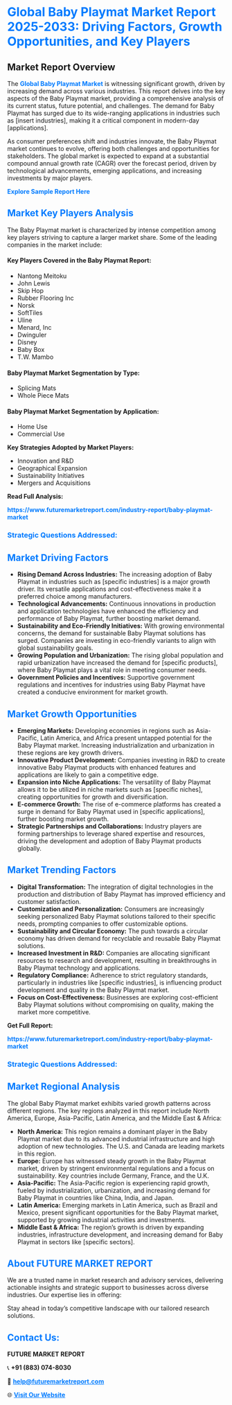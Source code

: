 <h1 style="color: #007BFF;">Global Baby Playmat Market Report 2025-2033: Driving Factors, Growth Opportunities, and Key Players</h1>

<section id="overview">
<h2>Market Report Overview</h2>
<p>The <a href="https://www.futuremarketreport.com/industry-report/baby-playmat-market" style="color: #007BFF; text-decoration: none;"><strong>Global Baby Playmat Market</strong></a> is witnessing significant growth, driven by increasing demand across various industries. This report delves into the key aspects of the Baby Playmat market, providing a comprehensive analysis of its current status, future potential, and challenges. The demand for Baby Playmat has surged due to its wide-ranging applications in industries such as [insert industries], making it a critical component in modern-day [applications].</p>
<p>As consumer preferences shift and industries innovate, the Baby Playmat market continues to evolve, offering both challenges and opportunities for stakeholders. The global market is expected to expand at a substantial compound annual growth rate (CAGR) over the forecast period, driven by technological advancements, emerging applications, and increasing investments by major players.</p>
</section>

<section id="overview">
<p><a href="https://www.futuremarketreport.com/request-sample/reportId=40865" style="color: #007BFF; text-decoration: none;"><strong>Explore Sample Report Here</strong></a></p>
</section>

<section id="key-players">
<h2 style="color: #007BFF;">Market Key Players Analysis</h2>
<p>The Baby Playmat market is characterized by intense competition among key players striving to capture a larger market share. Some of the leading companies in the market include:</p>
<h4>Key Players Covered in the Baby Playmat Report:</h4>
<ul><li>Nantong Meitoku</li><li>John Lewis</li><li>Skip Hop</li><li>Rubber Flooring Inc</li><li>Norsk</li><li>SoftTiles</li><li>Uline</li><li>Menard, Inc</li><li>Dwinguler</li><li>Disney</li><li>Baby Box</li><li>T.W. Mambo</li></ul>
<h4>Baby Playmat Market Segmentation by Type:</h4>
<ul><li>Splicing Mats</li><li>Whole Piece Mats</li></ul>

<h4>Baby Playmat Market Segmentation by Application:</h4>
<ul><li>Home Use</li><li>Commercial Use</li></ul>
<p><strong>Key Strategies Adopted by Market Players:</strong></p>
<ul>
<li>Innovation and R&D</li>
<li>Geographical Expansion</li>
<li>Sustainability Initiatives</li>
<li>Mergers and Acquisitions</li>
</ul>
</section>

<section>
<p><strong>Read Full Analysis: </strong></p><a href="https://www.futuremarketreport.com/industry-report/baby-playmat-market" style="color: #007BFF; text-decoration: none;"><strong>https://www.futuremarketreport.com/industry-report/baby-playmat-market</strong></a>
<h3 style="color: #007BFF;">Strategic Questions Addressed:</h3>
</section>

<section id="driving-factors">
<h2 style="color: #007BFF;">Market Driving Factors</h2>
<ul>
<li><strong>Rising Demand Across Industries:</strong> The increasing adoption of Baby Playmat in industries such as [specific industries] is a major growth driver. Its versatile applications and cost-effectiveness make it a preferred choice among manufacturers.</li>
<li><strong>Technological Advancements:</strong> Continuous innovations in production and application technologies have enhanced the efficiency and performance of Baby Playmat, further boosting market demand.</li>
<li><strong>Sustainability and Eco-Friendly Initiatives:</strong> With growing environmental concerns, the demand for sustainable Baby Playmat solutions has surged. Companies are investing in eco-friendly variants to align with global sustainability goals.</li>
<li><strong>Growing Population and Urbanization:</strong> The rising global population and rapid urbanization have increased the demand for [specific products], where Baby Playmat plays a vital role in meeting consumer needs.</li>
<li><strong>Government Policies and Incentives:</strong> Supportive government regulations and incentives for industries using Baby Playmat have created a conducive environment for market growth.</li>
</ul>
</section>

<section id="growth-opportunities">
<h2 style="color: #007BFF;">Market Growth Opportunities</h2>
<ul>
<li><strong>Emerging Markets:</strong> Developing economies in regions such as Asia-Pacific, Latin America, and Africa present untapped potential for the Baby Playmat market. Increasing industrialization and urbanization in these regions are key growth drivers.</li>
<li><strong>Innovative Product Development:</strong> Companies investing in R&D to create innovative Baby Playmat products with enhanced features and applications are likely to gain a competitive edge.</li>
<li><strong>Expansion into Niche Applications:</strong> The versatility of Baby Playmat allows it to be utilized in niche markets such as [specific niches], creating opportunities for growth and diversification.</li>
<li><strong>E-commerce Growth:</strong> The rise of e-commerce platforms has created a surge in demand for Baby Playmat used in [specific applications], further boosting market growth.</li>
<li><strong>Strategic Partnerships and Collaborations:</strong> Industry players are forming partnerships to leverage shared expertise and resources, driving the development and adoption of Baby Playmat products globally.</li>
</ul>
</section>

<section id="trending-factors">
<h2 style="color: #007BFF;">Market Trending Factors</h2>
<ul>
<li><strong>Digital Transformation:</strong> The integration of digital technologies in the production and distribution of Baby Playmat has improved efficiency and customer satisfaction.</li>
<li><strong>Customization and Personalization:</strong> Consumers are increasingly seeking personalized Baby Playmat solutions tailored to their specific needs, prompting companies to offer customizable options.</li>
<li><strong>Sustainability and Circular Economy:</strong> The push towards a circular economy has driven demand for recyclable and reusable Baby Playmat solutions.</li>
<li><strong>Increased Investment in R&D:</strong> Companies are allocating significant resources to research and development, resulting in breakthroughs in Baby Playmat technology and applications.</li>
<li><strong>Regulatory Compliance:</strong> Adherence to strict regulatory standards, particularly in industries like [specific industries], is influencing product development and quality in the Baby Playmat market.</li>
<li><strong>Focus on Cost-Effectiveness:</strong> Businesses are exploring cost-efficient Baby Playmat solutions without compromising on quality, making the market more competitive.</li>
</ul>
</section>

<section>
<p><strong>Get Full Report: </strong></p><a href="https://www.futuremarketreport.com/industry-report/baby-playmat-market" style="color: #007BFF; text-decoration: none;"><strong>https://www.futuremarketreport.com/industry-report/baby-playmat-market</strong></a>
<h3 style="color: #007BFF;">Strategic Questions Addressed:</h3>
</section>


<section id="regional-analysis">
<h2 style="color: #007BFF;">Market Regional Analysis</h2>
<p>The global Baby Playmat market exhibits varied growth patterns across different regions. The key regions analyzed in this report include North America, Europe, Asia-Pacific, Latin America, and the Middle East & Africa:</p>
<ul>
<li><strong>North America:</strong> This region remains a dominant player in the Baby Playmat market due to its advanced industrial infrastructure and high adoption of new technologies. The U.S. and Canada are leading markets in this region.</li>
<li><strong>Europe:</strong> Europe has witnessed steady growth in the Baby Playmat market, driven by stringent environmental regulations and a focus on sustainability. Key countries include Germany, France, and the U.K.</li>
<li><strong>Asia-Pacific:</strong> The Asia-Pacific region is experiencing rapid growth, fueled by industrialization, urbanization, and increasing demand for Baby Playmat in countries like China, India, and Japan.</li>
<li><strong>Latin America:</strong> Emerging markets in Latin America, such as Brazil and Mexico, present significant opportunities for the Baby Playmat market, supported by growing industrial activities and investments.</li>
<li><strong>Middle East & Africa:</strong> The region’s growth is driven by expanding industries, infrastructure development, and increasing demand for Baby Playmat in sectors like [specific sectors].</li>
</ul>
</section>

<footer>
<h2 style="color: #007BFF;">About FUTURE MARKET REPORT</h2>
<p>We are a trusted name in market research and advisory services, delivering actionable insights and strategic support to businesses across diverse industries. Our expertise lies in offering:</p>

<p>Stay ahead in today’s competitive landscape with our tailored research solutions.</p>

<h2 style="color: #007BFF;">Contact Us:</h2>
<p><strong>FUTURE MARKET REPORT</strong></p>
<p>📞 <strong>+91 (883) 074-8030</strong></p>
<p>📧 <strong><a href="mailto:help@futuremarketreport.com" style="color: #007BFF;">help@futuremarketreport.com</a></strong></p>
<p>🌐 <strong><a href="https://www.futuremarketreport.com/" style="color: #007BFF;">Visit Our Website</a></strong></p>
</footer>